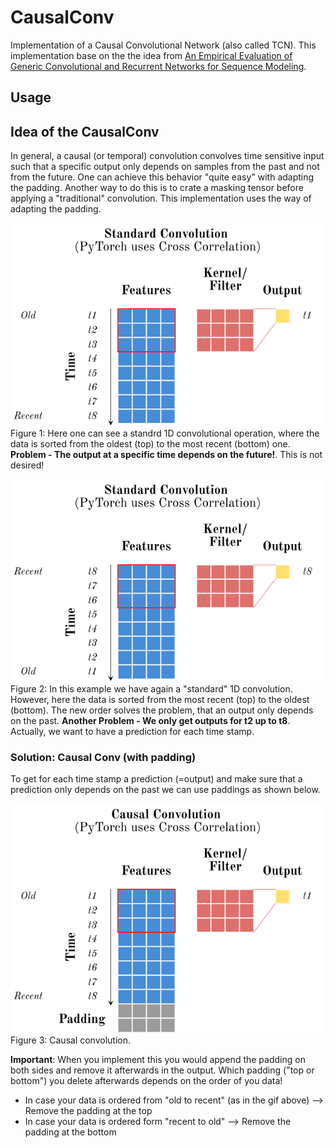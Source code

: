 # CausalConv
Implementation of a Causal Convolutional Network (also called TCN). This implementation base on the the idea from [An Empirical Evaluation of Generic Convolutional and Recurrent Networks for Sequence Modeling](https://arxiv.org/abs/1803.01271).

## Usage



## Idea of the CausalConv

In general, a causal (or temporal) convolution convolves time sensitive input such that a specific output only depends on samples from the past and not from the future. One can achieve this behavior "quite easy" with adapting the padding. Another way to do this is to crate a masking tensor before applying a "traditional" convolution. This implementation uses the way of adapting the padding.

![Standard1DConvOldRecent.gif](./Standard1DConvOldRecent.gif)
Figure 1: Here one can see a standrd 1D convolutional operation, where the data is sorted from the oldest (top) to the most recent (bottom) one. **Problem - The output at a specific time depends on the future!**. This is not desired!


![Standard1DConvRecentOld.gif](./Standard1DConvRecentOld.gif)
Figure 2: In this example we have again a "standard" 1D convolution. However, here the data is sorted from the most recent (top) to the oldest (bottom). The new order solves the problem, that an output only depends on the past. **Another Problem - We only get outputs for t2 up to t8**. Actually, we want to have a prediction for each time stamp. 

### Solution: Causal Conv (with padding)

To get for each time stamp a prediction (=output) and make sure that a prediction only depends on the past we can use paddings as shown below.

![Standard1DCausalConv.gif](./Standard1DCausalConv.gif)
Figure 3: Causal convolution.

**Important**: When you implement this you would append the padding on both sides and remove it afterwards in the output. Which padding ("top or bottom") you delete afterwards depends on the order of you data!
* In case your data is ordered from "old to recent" (as in the gif above) --> Remove the padding at the top
* In case your data is ordered form "recent to old" --> Remove the padding at the bottom


